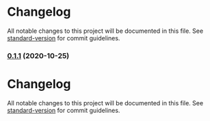 # Changelog

All notable changes to this project will be documented in this file. See [standard-version](https://github.com/conventional-changelog/standard-version) for commit guidelines.

### [0.1.1](https://github.com/stevenxie/emojipasta/compare/v0.1.0...v0.1.1) (2020-10-25)

# Changelog

All notable changes to this project will be documented in this file. See [standard-version](https://github.com/conventional-changelog/standard-version) for commit guidelines.

